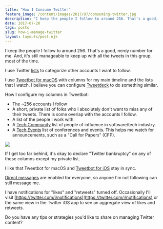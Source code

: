 ```yaml
---
title: "How I Consume Twitter"
feature_image: /content/images/2017/07/consuming-twitter.jpg
description: "I keep the people I follow to around 256. That's a good, nerdy number for me. And, it's still manageable to keep up with all the tweets in…"
date: 2017-07-20
tags: posts
slug: how-i-manage-twitter
layout: layouts/post.njk
---
```


I keep the people I follow to around 256. That's a good, nerdy number for me. And, it's still manageable to keep up with all the tweets in this group, most of the time.

I use Twitter [lists](https://support.twitter.com/articles/76460) to categorize other accounts I want to follow.

I use [Tweetbot for macOS](https://tapbots.com/tweetbot/mac/) with columns for my main timeline and the lists that I watch. I believe you can configure [Tweetdeck](https://tweetdeck.twitter.com/) to do something similar.

How I configure my columns in Tweetbot:

* The ~256 accounts I follow
* A short, private list of folks who I absolutely don't want to miss any of their tweets. There is some overlap with the accounts I follow.
* A list of the people I work with.
* A [Tech Community](https://twitter.com/reverentgeek/lists/tech-community) list of people of influence in software/tech industry.
* A [Tech Events](https://twitter.com/reverentgeek/lists/tech-events) list of conferences and events. This helps me watch for announcements, such as a "Call for Papers" (CFP).

![](/content/images/2017/07/tweetbot.jpg)

If I get too far behind, it's okay to declare "Twitter bankruptcy" on any of these columns except my private list.

I like that Tweetbot for macOS and [Tweetbot for iOS](https://tapbots.com/tweetbot/) stay in sync.

[Direct messages](https://support.twitter.com/articles/14606) are enabled for everyone, so anyone I'm not following can still message me.

I have notifications for "likes" and "retweets" turned off. Occasionally I'll visit [https://twitter.com/i/notifications](https://twitter.com/i/notifications) or the same view in the Twitter iOS app to see an aggregate view of likes and retweets.

Do you have any tips or strategies you'd like to share on managing Twitter content?
